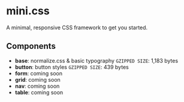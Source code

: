 # mini.css
A minimal, responsive CSS framework to get you started.

## Components

- **base**: normalize.css & basic typography `GZIPPED SIZE`: 1,183 bytes
- **button**: button styles `GZIPPED SIZE`: 439 bytes
- **form**: coming soon
- **grid**:	coming soon 
- **nav**: coming soon
- **table**: coming soon